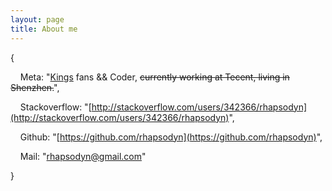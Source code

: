 ```yaml
---
layout: page
title: About me 
---
```

{

&nbsp;&nbsp;&nbsp;&nbsp;Meta: "[Kings](http://www.nba.com/kings/) fans && Coder, <del>currently working at Tecent, living in Shenzhen.</del>",

&nbsp;&nbsp;&nbsp;&nbsp;Stackoverflow: "[http://stackoverflow.com/users/342366/rhapsodyn](http://stackoverflow.com/users/342366/rhapsodyn)",

&nbsp;&nbsp;&nbsp;&nbsp;Github: "[https://github.com/rhapsodyn](https://github.com/rhapsodyn)",

&nbsp;&nbsp;&nbsp;&nbsp;Mail: "[rhapsodyn@gmail.com](mailto:rhapsodyn@gmail.com)"

}